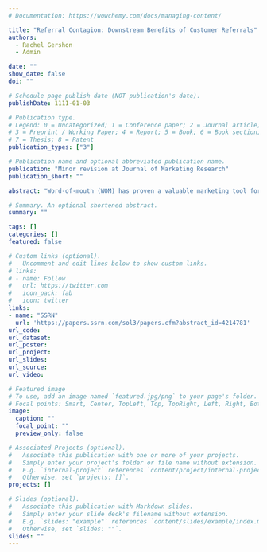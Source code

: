 ```yaml
---
# Documentation: https://wowchemy.com/docs/managing-content/

title: "Referral Contagion: Downstream Benefits of Customer Referrals"
authors: 
  - Rachel Gershon
  - Admin

date: ""
show_date: false
doi: ""

# Schedule page publish date (NOT publication's date).
publishDate: 1111-01-03

# Publication type.
# Legend: 0 = Uncategorized; 1 = Conference paper; 2 = Journal article;
# 3 = Preprint / Working Paper; 4 = Report; 5 = Book; 6 = Book section;
# 7 = Thesis; 8 = Patent
publication_types: ["3"]

# Publication name and optional abbreviated publication name.
publication: "Minor revision at Journal of Marketing Research"
publication_short: ""

abstract: "Word-of-mouth (WOM) has proven a valuable marketing tool for acquiring new customers and companies frequently invest in referral reward programs to incentivize their current customers to spread word-of-mouth. Previous work has documented that referred customers are more valuable than those who join through other venues. We propose a new, and rather critical, advantage of encouraging referrals − referrals are contagious. Using field data from 41.2 million customers, two preregistered lab experiments, and one field experiment, we find that referred customers make more referrals than non-referred customers. The difference in referrals persists after controlling for the level of match between the customer and firm, individual-level differences, and social network effects. To explain how referral contagion arises, we find that it is partially driven by customers’ perception that referring is more socially appropriate if they were originally referred to the same product. In a field experiment, we show that reminding customers that they joined through a referral boosts referral behavior by 20−27%. These results advance our understanding of the social and psychological motives that contribute to referral decisions and illustrate that promoting referrals is substantially more valuable than previously estimated."

# Summary. An optional shortened abstract.
summary: ""

tags: []
categories: []
featured: false

# Custom links (optional).
#   Uncomment and edit lines below to show custom links.
# links:
# - name: Follow
#   url: https://twitter.com
#   icon_pack: fab
#   icon: twitter
links:
- name: "SSRN"
  url: 'https://papers.ssrn.com/sol3/papers.cfm?abstract_id=4214781'
url_code:
url_dataset:
url_poster:
url_project:
url_slides:
url_source:
url_video:

# Featured image
# To use, add an image named `featured.jpg/png` to your page's folder. 
# Focal points: Smart, Center, TopLeft, Top, TopRight, Left, Right, BottomLeft, Bottom, BottomRight.
image:
  caption: ""
  focal_point: ""
  preview_only: false

# Associated Projects (optional).
#   Associate this publication with one or more of your projects.
#   Simply enter your project's folder or file name without extension.
#   E.g. `internal-project` references `content/project/internal-project/index.md`.
#   Otherwise, set `projects: []`.
projects: []

# Slides (optional).
#   Associate this publication with Markdown slides.
#   Simply enter your slide deck's filename without extension.
#   E.g. `slides: "example"` references `content/slides/example/index.md`.
#   Otherwise, set `slides: ""`.
slides: ""
---
```

